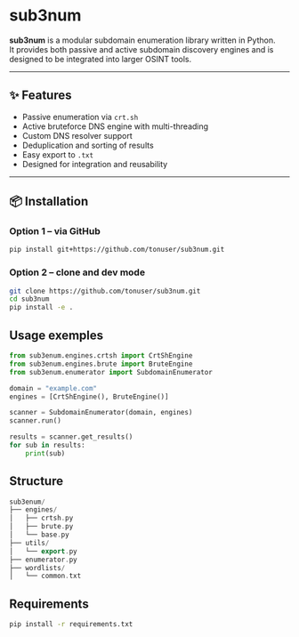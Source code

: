 # sub3num

**sub3num** is a modular subdomain enumeration library written in Python.  
It provides both passive and active subdomain discovery engines and is designed to be integrated into larger OSINT tools.

---

## ✨ Features

- Passive enumeration via `crt.sh`
- Active bruteforce DNS engine with multi-threading
- Custom DNS resolver support
- Deduplication and sorting of results
- Easy export to `.txt`
- Designed for integration and reusability

---

## 📦 Installation

### Option 1 – via GitHub

```bash
pip install git+https://github.com/tonuser/sub3num.git
```

### Option 2 – clone and dev mode 

```bash
git clone https://github.com/tonuser/sub3num.git
cd sub3num
pip install -e .
```

## Usage exemples 

```python
from sub3enum.engines.crtsh import CrtShEngine
from sub3enum.engines.brute import BruteEngine
from sub3enum.enumerator import SubdomainEnumerator

domain = "example.com"
engines = [CrtShEngine(), BruteEngine()]

scanner = SubdomainEnumerator(domain, engines)
scanner.run()

results = scanner.get_results()
for sub in results:
    print(sub)
```

## Structure 
```cpp
sub3enum/
├── engines/
│   ├── crtsh.py
│   ├── brute.py
│   └── base.py
├── utils/
│   └── export.py
├── enumerator.py
├── wordlists/
│   └── common.txt
```

## Requirements 

```bash 
pip install -r requirements.txt 
```



